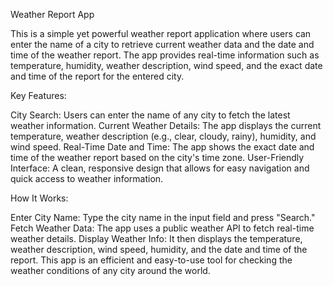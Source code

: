Weather Report App

This is a simple yet powerful weather report application where users can enter the name of a city to retrieve current weather data and the date and time of the weather report. The app provides real-time information such as temperature, humidity, weather description, wind speed, and the exact date and time of the report for the entered city.

Key Features:

City Search: Users can enter the name of any city to fetch the latest weather information.
Current Weather Details: The app displays the current temperature, weather description (e.g., clear, cloudy, rainy), humidity, and wind speed.
Real-Time Date and Time: The app shows the exact date and time of the weather report based on the city's time zone.
User-Friendly Interface: A clean, responsive design that allows for easy navigation and quick access to weather information.

How It Works:

Enter City Name: Type the city name in the input field and press "Search."
Fetch Weather Data: The app uses a public weather API to fetch real-time weather details.
Display Weather Info: It then displays the temperature, weather description, wind speed, humidity, and the date and time of the report.
This app is an efficient and easy-to-use tool for checking the weather conditions of any city around the world.
